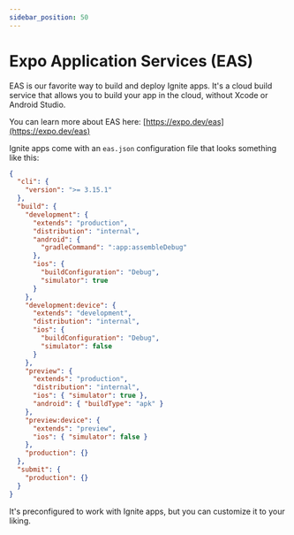 ```yaml
---
sidebar_position: 50
---
```


# Expo Application Services (EAS)

EAS is our favorite way to build and deploy Ignite apps. It's a cloud build service that allows you to build your app in the cloud, without Xcode or Android Studio.

You can learn more about EAS here: [https://expo.dev/eas](https://expo.dev/eas)

Ignite apps come with an `eas.json` configuration file that looks something like this:

```json
{
  "cli": {
    "version": ">= 3.15.1"
  },
  "build": {
    "development": {
      "extends": "production",
      "distribution": "internal",
      "android": {
        "gradleCommand": ":app:assembleDebug"
      },
      "ios": {
        "buildConfiguration": "Debug",
        "simulator": true
      }
    },
    "development:device": {
      "extends": "development",
      "distribution": "internal",
      "ios": {
        "buildConfiguration": "Debug",
        "simulator": false
      }
    },
    "preview": {
      "extends": "production",
      "distribution": "internal",
      "ios": { "simulator": true },
      "android": { "buildType": "apk" }
    },
    "preview:device": {
      "extends": "preview",
      "ios": { "simulator": false }
    },
    "production": {}
  },
  "submit": {
    "production": {}
  }
}
```

It's preconfigured to work with Ignite apps, but you can customize it to your liking.
